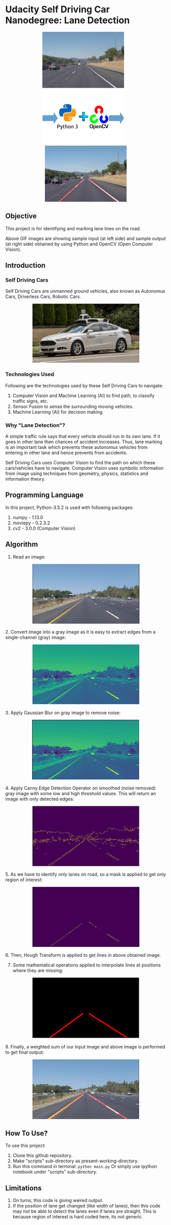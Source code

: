 # Udacity Self Driving Car Nanodegree: Lane Detection

<p align="center">
<img src="https://github.com/sansinghsanjay/udacity_self_driving_car_lane_detection/blob/master/sample_input_output/sample_input.gif">
&nbsp &nbsp
<img src="https://github.com/sansinghsanjay/udacity_self_driving_car_lane_detection/blob/master/technologies_used/technologies_used.png">
&nbsp &nbsp
<img src="https://github.com/sansinghsanjay/udacity_self_driving_car_lane_detection/blob/master/sample_input_output/sample_output.gif">
</p>

## Objective
This project is for identifying and marking lane lines on the road.

Above GIF images are showing sample input (at left side) and sample output (at right side) obtained by using Python and OpenCV (Open Computer Vision).

## Introduction

### Self Driving Cars
Self Driving Cars are unmanned ground vehicles, also known as Autonomus Cars, Driverless Cars, Robotic Cars.
<p align="center">
<img src="https://github.com/sansinghsanjay/udacity_self_driving_car_lane_detection/blob/master/images/self-driving-car.jpg">
</p>

### Technologies Used
Following are the technologies used by these Self Driving Cars to navigate:
1. Computer Vision and Machine Learning (AI) to find path, to classify traffic signs, etc.
2. Sensor Fusion to sense the surrounding moving vehicles.
3. Machine Learning (AI) for decision making.

### Why "Lane Detection"?
A simple traffic rule says that every vehicle should run in its own lane. If it goes in other lane then chances of accident increases. Thus, lane marking is an important task which prevents these autonomus vehicles from entering in other lane and hence prevents from accidents.

Self Driving Cars uses Computer Vision to find the path on which these cars/vehicles have to navigate. Computer Vision uses symbolic information from image using techniques from geometry, physics, statistics and information theory.


## Programming Language
In this project, Python-3.5.2 is used with following packages:
1. numpy - 1.13.0
2. moviepy - 0.2.3.2
3. cv2 - 3.0.0 (Computer Vision)

## Algorithm
1. Read an image:
<p align="center">
<img src="https://github.com/sansinghsanjay/udacity_self_driving_car_lane_detection/blob/master/images/input_image.png">
</p>
2. Convert image into a gray image as it is easy to extract edges from a single-channel (gray) image:
<p align="center">
<img src="https://github.com/sansinghsanjay/udacity_self_driving_car_lane_detection/blob/master/images/gray_image.png">
</p>
3. Apply Gaussian Blur on gray image to remove noise:
<p align="center">
<img src="https://github.com/sansinghsanjay/udacity_self_driving_car_lane_detection/blob/master/images/blur_gray.png">
</p>
4. Apply Canny Edge Detection Operator on smoothed (noise removed) gray image with some low and high threshold values. This will return an image with only detected edges:
<p align="center">
<img src="https://github.com/sansinghsanjay/udacity_self_driving_car_lane_detection/blob/master/images/canny_edge.png">
</p>
5. As we have to identify only lanes on road, so a mask is applied to get only region of interest:
<p align="center">
<img src="https://github.com/sansinghsanjay/udacity_self_driving_car_lane_detection/blob/master/images/region_of_interest.png">
</p>
6. Then, Hough Transform is applied to get lines in above obtained image.

7. Some mathematical operations applied to interpolate lines at positions where they are missing:
<p align="center">
<img src="https://github.com/sansinghsanjay/udacity_self_driving_car_lane_detection/blob/master/images/interpolate.png">
</p>
8. Finally, a weighted sum of our input image and above image is performed to get final output:
<p align="center">
<img src="https://github.com/sansinghsanjay/udacity_self_driving_car_lane_detection/blob/master/images/result.png">
</p>

## How To Use?
To use this project:
1. Clone this github repository.
2. Make "scripts" sub-directory as present-working-directory.
3. Run this command in terminal: ```python main.py```
Or simply use ipython notebook under "scripts" sub-directory.

## Limitations
1. On turns, this code is giving weired output.
2. If the position of lane get changed (like width of lanes), then this code may not be able to detect the lanes even if lanes are straight. This is because region of interest is hard coded here, its not generic.
